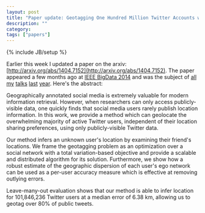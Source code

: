 ```yaml
---
layout: post
title: "Paper update: Geotagging One Hundred Million Twitter Accounts with Total Variation Minimization"
description: ""
category:
tags: ["papers"]
---
```

{% include JB/setup %}

Earlier this week I updated a paper on the arxiv: [http://arxiv.org/abs/1404.7152](http://arxiv.org/abs/1404.7152). The paper appeared a few months ago at [IEEE BigData 2014](http://cci.drexel.edu/bigdata/bigdata2014/) and was the subject of [all](http://papyrus.math.ucla.edu/seminars/display.php?&id=831425
) [my](http://calendar.ics.uci.edu/event.php?calendar=1&category=&event=1386&date=2015-01-16) [talks](http://wwwcontent.cs.ucr.edu/department/eventlookup/491
) [last](http://myweb.lmu.edu/yma/LMUMathSeminar.htm
) [year](http://web.csulb.edu/depts/math/?q=node/36
).  Here's the abstract:

Geographically annotated social media is extremely valuable for modern information retrieval. However, when researchers can only access publicly-visible data, one quickly finds that social media users rarely publish location information. In this work, we provide a method which can geolocate the overwhelming majority of active Twitter users, independent of their location sharing preferences, using only publicly-visible Twitter data.

Our method infers an unknown user's location by examining their friend's locations. We frame the geotagging problem as an optimization over a social network with a total variation-based objective and provide a scalable and distributed algorithm for its solution. Furthermore, we show how a robust estimate of the geographic dispersion of each user's ego network can be used as a per-user accuracy measure which is effective at removing outlying errors.

Leave-many-out evaluation shows that our method is able to infer location for 101,846,236 Twitter users at a median error of 6.38 km, allowing us to geotag over 80% of public tweets.
